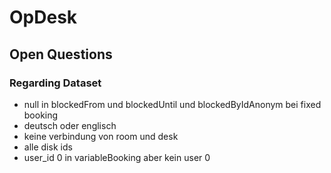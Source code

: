 # OpDesk

## Open Questions

### Regarding Dataset

- null in blockedFrom und blockedUntil und blockedByIdAnonym bei fixed booking
- deutsch oder englisch
- keine verbindung von room und desk
- alle disk ids
- user_id 0 in variableBooking aber kein user 0